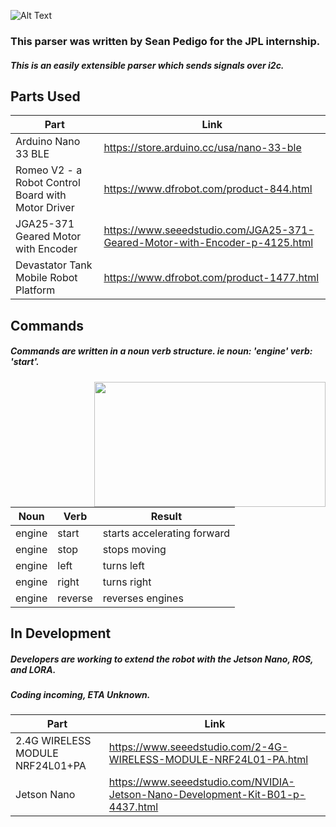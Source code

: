 ![Alt Text](https://i.imgur.com/oFvHeAo.png)

### This parser was written by Sean Pedigo for the JPL internship.  
##### This is an easily extensible parser which sends signals over i2c.  
  
## Parts Used  

Part | Link
------------ | -------------
Arduino Nano 33 BLE | https://store.arduino.cc/usa/nano-33-ble  
Romeo V2 - a Robot Control Board with Motor Driver | https://www.dfrobot.com/product-844.html  
JGA25-371 Geared Motor with Encoder | https://www.seeedstudio.com/JGA25-371-Geared-Motor-with-Encoder-p-4125.html  
Devastator Tank Mobile Robot Platform | https://www.dfrobot.com/product-1477.html  

## Commands 
##### Commands are written in a noun verb structure. ie noun: 'engine' verb: 'start'.  
<img align="right" width="370" height="200" src="https://i.imgur.com/BXurcEi.jpg">


Noun | Verb | Result
------------ | ------------- | -------------
engine | start | starts accelerating forward  
engine | stop | stops moving  
engine | left | turns left  
engine | right | turns right  
engine | reverse | reverses engines  

## In Development
##### Developers are working to extend the robot with the Jetson Nano, ROS, and LORA.
##### Coding incoming, ETA Unknown.

Part | Link
------------ | -------------
2.4G WIRELESS MODULE NRF24L01+PA | https://www.seeedstudio.com/2-4G-WIRELESS-MODULE-NRF24L01-PA.html
Jetson Nano | https://www.seeedstudio.com/NVIDIA-Jetson-Nano-Development-Kit-B01-p-4437.html
